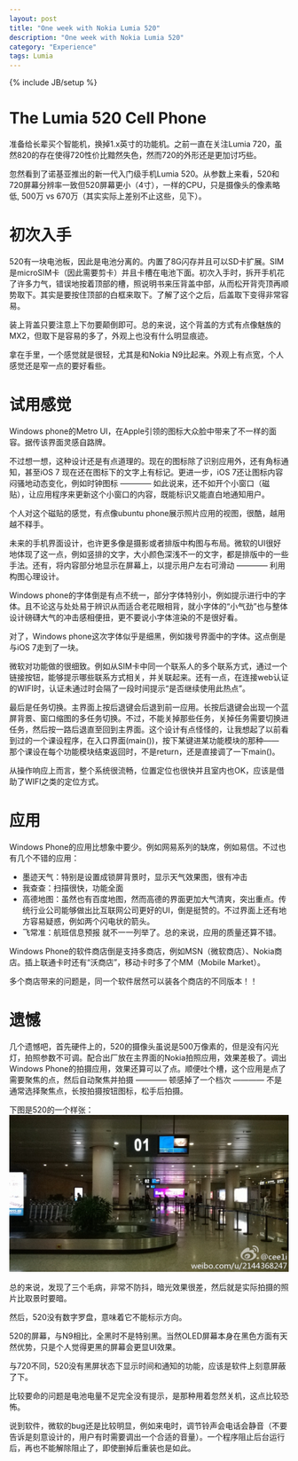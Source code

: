 ```yaml
---
layout: post
title: "One week with Nokia Lumia 520"
description: "One week with Nokia Lumia 520"
category: "Experience"
tags: Lumia
---
```

{% include JB/setup %}

# The Lumia 520 Cell Phone
准备给长辈买个智能机，换掉1.x英寸的功能机。之前一直在关注Lumia 720，虽然820的存在使得720性价比黯然失色，然而720的外形还是更加讨巧些。

忽然看到了诺基亚推出的新一代入门级手机Lumia 520。从参数上来看，520和720屏幕分辨率一致但520屏幕更小（4寸），一样的CPU，只是摄像头的像素略低, 500万 vs 670万（其实实际上差别不止这些，见下）。

# 初次入手
520有一块电池板，因此是电池分离的。内置了8G闪存并且可以SD卡扩展。SIM是microSIM卡（因此需要剪卡）并且卡槽在电池下面。初次入手时，拆开手机花了许多力气，错误地按着顶部的槽，照说明书来压背盖中部，从而松开背壳顶再顺势取下。其实是要按住顶部的白框来取下。了解了这个之后，后盖取下变得非常容易。

装上背盖只要注意上下勿要颠倒即可。总的来说，这个背盖的方式有点像魅族的MX2，但取下是容易的多了，外观上也没有什么明显痕迹。

拿在手里，一个感觉就是很轻，尤其是和Nokia N9比起来。外观上有点宽，个人感觉还是窄一点的要好看些。

# 试用感觉
Windows phone的Metro UI，在Apple引领的图标大众脸中带来了不一样的面容。据传该界面灵感自路牌。

不过想一想，这种设计还是有点道理的。现在的图标除了识别应用外，还有角标通知，甚至iOS 7 现在还在图标下的文字上有标记。更进一步，iOS 7还让图标内容闷骚地动态变化，例如时钟图标 ———— 如此说来，还不如开个小窗口（磁贴），让应用程序来更新这个小窗口的内容，既能标识又能直白地通知用户。

个人对这个磁贴的感觉，有点像ubuntu phone展示照片应用的视图，很酷，越用越不释手。

未来的手机界面设计，也许更多像是摄影或者排版中构图与布局。微软的UI很好地体现了这一点，例如竖排的文字，大小颜色深浅不一的文字，都是排版中的一些手法。还有，将内容部分地显示在屏幕上，以提示用户左右可滑动 ———— 利用构图心理设计。

Windows phone的字体倒是有点不统一，部分字体特别小，例如提示进行中的字体。且不论这与处处易于辨识从而适合老花眼相背，就小字体的“小气劲”也与整体设计磅礴大气的冲击感相便扭，更不要说小字体渲染的不是很好看。

对了，Windows phone这次字体似乎是细黑，例如拨号界面中的字体。这点倒是与iOS 7走到了一块。

微软对功能做的很细致。例如从SIM卡中同一个联系人的多个联系方式，通过一个链接按钮，能够提示哪些联系方式相关，并关联起来。还有一点，在连接web认证的WIFI时，认证未通过时会隔了一段时间提示“是否继续使用此热点”。

最后是任务切换。主界面上按后退键会后退到前一应用。长按后退键会出现一个蓝屏背景、窗口缩图的多任务切换。不过，不能关掉那些任务，关掉任务需要切换进任务，然后按一路后退直至回到主界面。这个设计有点怪怪的，让我想起了以前看到过的一个课设程序，在入口界面(main())，按下某键进某功能模块的那种—— 那个课设在每个功能模块结束返回时，不是return，还是直接调了一下main()。

从操作响应上而言，整个系统很流畅，位置定位也很快并且室内也OK，应该是借助了WIFI之类的定位方式。

# 应用
Windows Phone的应用比想象中要少。例如网易系列的缺席，例如易信。不过也有几个不错的应用：
* 墨迹天气：特别是设置成锁屏背景时，显示天气效果图，很有冲击
* 我查查：扫描很快，功能全面
* 高德地图：虽然也有百度地图，然而高德的界面更加大气清爽，突出重点。传统行业公司能够做出比互联网公司更好的UI，倒是挺赞的。不过界面上还有地方容易疑惑，例如两个闪电状的箭头。
* 飞常准：航班信息预报
就不一一列举了。总的来说，应用的质量还算不错。

Windows Phone的软件商店倒是支持多商店，例如MSN（微软商店）、Nokia商店。插上联通卡时还有“沃商店”，移动卡时多了个MM（Mobile Market）。

多个商店带来的问题是，同一个软件居然可以装各个商店的不同版本！！

# 遗憾
几个遗憾吧，首先硬件上的，520的摄像头虽说是500万像素的，但是没有闪光灯，拍照参数不可调。配合出厂放在主界面的Nokia拍照应用，效果差极了。调出Windows Phone的拍摄应用，效果还算可以了点。顺便吐个槽，这个应用是点了需要聚焦的点，然后自动聚焦并拍摄 ———— 顿感掉了一个档次 ———— 不是通常选择聚焦点，长按拍摄按钮图标，松手后拍摄。

下图是520的一个样张：
<img src="/assets/image/posts/Lumia520-DICM1.jpg"/>

总的来说，发现了三个毛病，非常不防抖，暗光效果很差，然后就是实际拍摄的照片比取景时要暗。

然后，520没有数字罗盘，意味着它不能标示方向。

520的屏幕，与N9相比，全黑时不是特别黑。当然OLED屏幕本身在黑色方面有天然优势，只是个人觉得更黑的屏幕会更显UI效果。

与720不同，520没有黑屏状态下显示时间和通知的功能，应该是软件上刻意屏蔽了下。

比较要命的问题是电池电量不足完全没有提示，是那种用着忽然关机，这点比较恐怖。

说到软件，微软的bug还是比较明显，例如来电时，调节铃声会电话会静音（不要告诉是刻意设计的，用户有时需要调出一个合适的音量）。一个程序阻止后台运行后，再也不能解除阻止了，即使删掉后重装也是如此。

